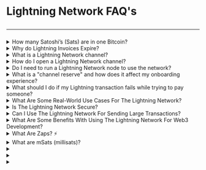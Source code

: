 # Lightning Network FAQ's

##

***

###



<details>

<summary>How many Satoshi’s (Sats) are in one Bitcoin?</summary>

Each of the 21 million units of Bitcoin that will ever exist can be broken down further into 100,000,000 satoshis.

</details>

<details>

<summary>Why do Lightning Invoices Expire?</summary>

Why do invoices expire? If invoices had no expiry, recipients would likely run into memory/storage issues as the number of locally stored preimages grows with each payment attempt.

_Credit: bitcoin.design_

</details>

<details>

<summary>What is a Lightning Network channel?</summary>

A Lightning Network channel is a peer-to-peer payment channel that enables instant and low-cost transactions between two parties.

</details>

<details>

<summary>How do I open a Lightning Network channel?</summary>

Open a channel by sending a small amount of Bitcoin to another node or wallet, which serves as a deposit for the channel.

</details>

<details>

<summary>Do I need to run a Lightning Network node to use the network?</summary>

Nope, you don't need to run a node to use the Lightning Network. You can simply use a lightning wallet app to send and receive payments.

</details>

<details>

<summary>What is a "channel reserve" and how does it affect my onboarding experience?</summary>

Channel reserve is the amount of Bitcoin required to open a payment channel. Higher reserves can make it harder to find nodes and open channels.

</details>

<details>

<summary>What should I do if my Lightning transaction fails while trying to pay someone?</summary>

Lightning Network transactions can fail for a few common reasons. The most frequent one is usually just not having enough funds in your channel to cover the payment. Make sure you've got enough money in the account you're sending from and don't forget to factor in the network fees (\~2% of the total amount you are trying to send).

Another common issue is the transaction not being able to find a route to the recipient's Lightning node. If that happens, just try again a few minutes later.

The Lightning Network is still evolving, so some failed transactions are normal. **But those two things - insufficient funds and routing problems - tend to be the main culprits when a Lightning payment doesn't go through.**

</details>

<details>

<summary>What Are Some Real-World Use Cases For The Lightning Network?</summary>

The Lightning Network enables all sorts of exciting use cases, like instant micropayments, pay-per-use services, digital tipping, and more. It also has the potential to bring financial services to the unbanked and underbanked around the world.

</details>

<details>

<summary>Is The Lightning Network Secure?</summary>

Like Batman protecting Gotham, the Lightning Network has multiple layers of security to keep your funds safe. With features like multi-signature wallets and onion routing, your sats are in good hands.

</details>

<details>

<summary>Can I Use The Lightning Network For Sending Large Transactions?</summary>

While the Lightning Network is great for small, frequent transactions, it may not be ideal for large transactions due to liquidity constraints. For larger sums, it's best to stick to on-chain Bitcoin transactions.

</details>

<details>

<summary>What Are Some Benefits With Using The Lightning Network For Web3 Development?</summary>

The Lightning Network's instant, low-cost transactions make it the ideal payment solution for the fast-paced world of web3 development. Developers can receive their rewards in Bitcoin almost immediately, without the hassle of high fees or long confirmation times.

</details>

<details>

<summary>What Are Zaps? ⚡️</summary>

⚡️Zaps are a way to send a small amount of Bitcoin (sats) to someone's Lightning wallet, along with a message or information, like a memo or a link. It's like sending a text message, but with a tiny amount of Bitcoin attached.

</details>

<details>

<summary>What are mSats (millisats)?</summary>

mSats are each 1/1000 (a thousandth) of a satoshi. A satoshi is the smallest unit for bitcoin, but lightning can transact with even smaller units while channels are open. The amount is [rounded down](https://github.com/lightningnetwork/lnd/blob/master/lnwire/msat.go#L22-L24) to the nearest satoshi when the channel is closed and broadcast to the blockchain to adhere to Bitcoin's limit.

![](https://static.wixstatic.com/media/8b683e_5fadb3f8111444c8902ff8ddadd28c7d~mv2.jpeg/v1/fill/w_1344,h_449,al_c,q_85,usm_0.66_1.00_0.01,enc_auto/8b683e_5fadb3f8111444c8902ff8ddadd28c7d~mv2.jpeg)\


</details>

<details>

<summary></summary>



</details>

<details>

<summary></summary>



</details>

<details>

<summary></summary>



</details>

